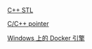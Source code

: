 [C++ STL](http://blog.csdn.net/tianshuai11/article/category/1154416)

[C/C++ pointer](http://blog.csdn.net/tianshuai11/article/category/1192187)

[Windows 上的 Docker 引擎](https://docs.microsoft.com/zh-cn/virtualization/windowscontainers/manage-docker/configure-docker-daemon)
